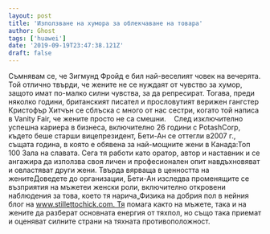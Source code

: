 ```yaml
---
layout: post
title: 'Използване на хумора за облекчаване на товара'
author: Ghost
tags: ['huawei']
date: '2019-09-19T23:47:38.121Z'
draft: false
---
```


Съмнявам се, че Зигмунд Фройд е бил най-веселият човек на вечерята. Той отлично твърди, че жените не се нуждаят от чувство за хумор, защото имат по-малко силни чувства, за да репресират. Тогава, преди няколко години, британският писател и прословутият верижен гангстер Кристофър Хитчън се сблъска с много от нас сестри, когато той написа в Vanity Fair, че жените просто не са смешни.    След изключително успешна кариера в бизнеса, включително 26 години с PotashCorp, където беше старши вицепрезидент, Бети-Ан се оттегли в2007 г., същата година, в която е обявена за най-мощните жени в Канада:Топ 100 Зала на славата. Сега тя работи като оратор, автор и наставник и се ангажира да използва своя личен и професионален опит навдъхновяват и овластяват други жени. Твърда вярваща в ценността на женитеДоведете до организации, Бети-Ан изследва променящите се възприятия на мъжетеи женски роли, включително откровени наблюдения за това, което тя нарича„Физика на добрия пол в нейния блог на www.stillettochick.com. Тя помага както на мъжете, така и на жените да разберат основната енергия от тяхпол, но също така приемат и оценяват силните страни на тяхната противоположност.
